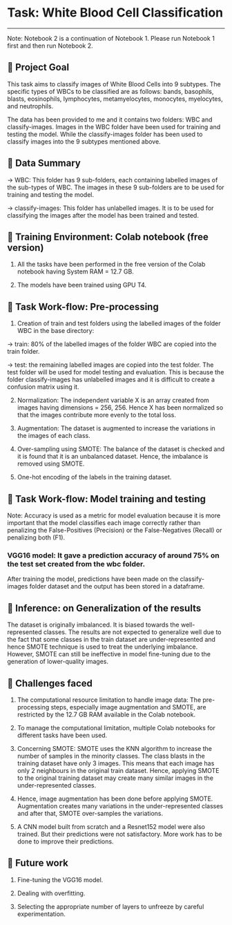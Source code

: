 # Task: White Blood Cell Classification
-------------------------------------------------------------------------------------------------------------------------------------------------


Note: Notebook 2 is a continuation of Notebook 1. Please run Notebook 1 first and then run Notebook 2.


## 📖 Project Goal

This task aims to classify images of White Blood Cells into 9 subtypes. The specific types of WBCs to be classified are as follows: bands, basophils, blasts, eosinophils, lymphocytes, metamyelocytes, monocytes, myelocytes, and neutrophils. 

The data has been provided to me and it contains two folders: WBC and classify-images. Images in the WBC folder have been used for training and testing the model. While the classify-images folder has been used to classify images into the 9 subtypes mentioned above.


## 📖 Data Summary

-> WBC: This folder has 9 sub-folders, each containing labelled images of the sub-types of WBC. The images in these 9 sub-folders are to be used for training and testing the model.

-> classify-images: This folder has unlabelled images. It is to be used for classifying the images after the model has been trained and tested.


## 📖 Training Environment: Colab notebook (free version)

1. All the tasks have been performed in the free version of the Colab notebook having System RAM = 12.7 GB. 

2. The models have been trained using GPU T4. 


## 📖 Task Work-flow: Pre-processing

1. Creation of train and test folders using the labelled images of the folder WBC in the base directory:

-> train: 80% of the labelled images of the folder WBC are copied into the train folder.

-> test: the remaining labelled images are copied into the test folder. The test folder will be used for model testing and evaluation. This is because the folder classify-images has unlabelled images and it is difficult to create a confusion matrix using it.

2. Normalization: The independent variable X is an array created from images having dimensions = 256, 256. Hence X has been normalized so that the images contribute more evenly to the total loss.

3. Augmentation: The dataset is augmented to increase the variations in the images of each class.

4. Over-sampling using SMOTE: The balance of the dataset is checked and it is found that it is an unbalanced dataset. Hence, the imbalance is removed using SMOTE.

5. One-hot encoding of the labels in the training dataset.


## 📖 Task Work-flow: Model training and testing

Note: Accuracy is used as a metric for model evaluation because it is more important that the model classifies each image correctly rather than penalizing the False-Positives (Precision) or the False-Negatives (Recall) or penalizing both (F1).

### VGG16 model: It gave a prediction accuracy of around 75% on the test set created from the wbc folder.

After training the model, predictions have been made on the classify-images folder dataset and the output has been stored in a dataframe.


## 📖 Inference: on Generalization of the results

The dataset is originally imbalanced. It is biased towards the well-represented classes. The results are not expected to generalize well due to the fact that some classes in the train dataset are under-represented and hence SMOTE technique is used to treat the underlying imbalance. However, SMOTE can still be ineffective in model fine-tuning due to the generation of lower-quality images.


## 📖 Challenges faced

1. The computational resource limitation to handle image data: The pre-processing steps, especially image augmentation and SMOTE, are restricted by the 12.7 GB RAM available in the Colab notebook.

2. To manage the computational limitation, multiple Colab notebooks for different tasks have been used.

3. Concerning SMOTE: SMOTE uses the KNN algorithm to increase the number of samples in the minority classes. The class blasts in the training dataset have only 3 images. This means that each image has only 2 neighbours in the original train dataset. Hence, applying SMOTE to the original training dataset may create many similar images in the under-represented classes.

4. Hence, image augmentation has been done before applying SMOTE. Augmentation creates many variations in the under-represented classes and after that, SMOTE over-samples the variations.

5. A CNN model built from scratch and a Resnet152 model were also trained. But their predictions were not satisfactory. More work has to be done to improve their predictions.


## 📖 Future work

1. Fine-tuning the VGG16 model.

2. Dealing with overfitting.

3. Selecting the appropriate number of layers to unfreeze by careful experimentation.

